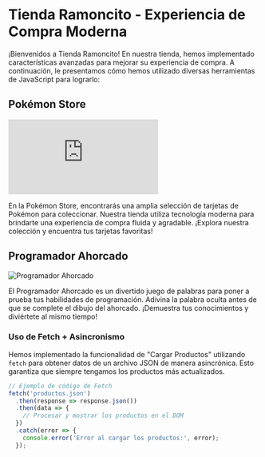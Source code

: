 # Tienda Ramoncito - Experiencia de Compra Moderna

¡Bienvenidos a Tienda Ramoncito! En nuestra tienda, hemos implementado características avanzadas para mejorar su experiencia de compra. A continuación, le presentamos cómo hemos utilizado diversas herramientas de JavaScript para lograrlo:

## Pokémon Store

![Pokémon Store](https://hectordanielayarachifuentes.github.io/TARJETAS-POKEMON-STORE/index.html)

En la Pokémon Store, encontrarás una amplia selección de tarjetas de Pokémon para coleccionar. Nuestra tienda utiliza tecnología moderna para brindarte una experiencia de compra fluida y agradable. ¡Explora nuestra colección y encuentra tus tarjetas favoritas!

## Programador Ahorcado

![Programador Ahorcado](https://hectordanielayarachifuentes.github.io/ahorcado/)

El Programador Ahorcado es un divertido juego de palabras para poner a prueba tus habilidades de programación. Adivina la palabra oculta antes de que se complete el dibujo del ahorcado. ¡Demuestra tus conocimientos y diviértete al mismo tiempo!

### Uso de Fetch + Asincronismo

Hemos implementado la funcionalidad de "Cargar Productos" utilizando `fetch` para obtener datos de un archivo JSON de manera asincrónica. Esto garantiza que siempre tengamos los productos más actualizados.

```javascript
// Ejemplo de código de Fetch
fetch('productos.json')
  .then(response => response.json())
  .then(data => {
    // Procesar y mostrar los productos en el DOM
  })
  .catch(error => {
    console.error('Error al cargar los productos:', error);
  });
